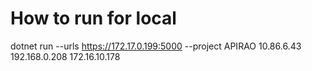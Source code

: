 # How to run for local
dotnet run --urls https://172.17.0.199:5000 --project APIRAO
10.86.6.43
192.168.0.208
172.16.10.178